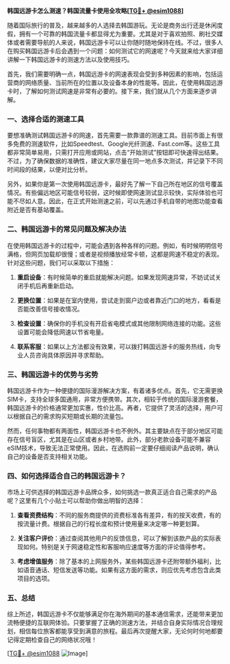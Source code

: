 **韩国远游卡怎么测速？韩国流量卡使用全攻略[[TG💪+ @esim1088](https://t.me/s/esim1088)]**

随着国际旅行的普及，越来越多的人选择去韩国游玩。无论是商务出行还是休闲度假，拥有一个可靠的韩国流量卡都显得尤为重要。尤其是对于喜欢拍照、刷社交媒体或者需要导航的人来说，韩国远游卡可以让你随时随地保持在线。不过，很多人在购买韩国远游卡后会遇到一个问题：如何测试它的网速呢？今天就来给大家详细讲解一下韩国远游卡的测速方法以及使用技巧。

首先，我们需要明确一点，韩国远游卡的网速表现会受到多种因素的影响，包括运营商的网络质量、当前所在的位置以及设备本身的性能等。因此，在使用韩国远游卡时，了解如何测试网速是非常有必要的。接下来，我们就从几个方面来逐步讲解。

### 一、选择合适的测速工具

要想准确测试韩国远游卡的网速，首先需要一款靠谱的测速工具。目前市面上有很多免费的测速软件，比如Speedtest、Google光纤测速、Fast.com等。这些工具都非常简单易用，只需打开应用或网站，点击“开始测试”按钮即可快速得出结果。不过，为了确保数据的准确性，建议大家尽量在同一地点多次测试，并记录下不同时间段的结果，以便对比分析。

另外，如果你是第一次使用韩国远游卡，最好先了解一下自己所在地区的信号覆盖情况。有些偏远地区可能信号较弱，这时候即使网速测试显示较快，实际体验也可能不尽如人意。因此，在正式开始测速之前，可以先通过手机自带的地图功能查看附近是否有基站覆盖。

### 二、韩国远游卡的常见问题及解决办法

在使用韩国远游卡的过程中，可能会遇到各种各样的问题。例如，有时候明明信号满格，但网页加载却很慢；或者是视频播放经常卡顿，这都是网速不稳定的表现。针对这些问题，我们可以采取以下措施：

1. **重启设备**：有时候简单的重启就能解决问题。如果发现网速异常，不妨试试关闭手机后再重新启动。
   
2. **更换位置**：如果是在室内使用，尝试走到窗户边或者靠近门口的地方，看看是否能改善信号接收情况。

3. **检查设置**：确保你的手机没有开启省电模式或其他限制网络连接的功能。这些设置可能会降低网速以节省电量。

4. **联系客服**：如果以上方法都没有效果，可以拨打韩国远游卡的服务热线，向专业人员咨询具体原因并寻求帮助。

### 三、韩国远游卡的优势与劣势

韩国远游卡作为一种便捷的国际漫游解决方案，有着诸多优点。首先，它无需更换SIM卡，支持全球多国通用，非常方便携带。其次，相较于传统的国际漫游套餐，韩国远游卡的价格通常更加实惠，性价比高。再者，它提供了灵活的选择，用户可以根据自己的需求购买短期或长期的流量包。

然而，任何事物都有两面性，韩国远游卡也不例外。其主要缺点在于部分地区可能存在信号盲区，尤其是在山区或者乡村地带。此外，部分老款设备可能不兼容eSIM技术，导致无法正常使用。因此，在选购前一定要仔细阅读产品说明，确认自己的设备是否支持相关功能。

### 四、如何选择适合自己的韩国远游卡？

市场上可供选择的韩国远游卡品牌众多，如何挑选一款真正适合自己需求的产品呢？这里有几个小贴士可以帮助你做出明智的选择：

1. **查看资费结构**：不同的服务商提供的资费标准各有差异，有的按天收费，有的按流量计费。根据自己的行程长度和预计使用量来决定哪一种更划算。

2. **关注客户评价**：通过查阅其他用户的反馈信息，可以了解到该款产品的实际表现如何。特别是关于网速稳定性和客服响应速度等方面的评论值得参考。

3. **考虑增值服务**：除了基本的上网服务外，某些韩国远游卡还附带额外福利，比如语音通话、短信发送等功能。如果有这方面的需求，则应优先考虑包含此类项目的选项。

### 五、总结

综上所述，韩国远游卡不仅能够满足你在海外期间的基本通信需求，还能带来更加流畅便捷的互联网体验。只要掌握了正确的测速方法，并结合自身实际情况合理规划，相信每位旅客都能享受到满意的旅程。最后再次提醒大家，无论何时何地都要记得定期检查自己的网络状况哦！

[[TG💪+ @esim1088](https://t.me/s/esim1088) ![Image](https://i.postimg.cc/4NQfJmqS/Snipaste-2025-05-13-00-14-12.png)]